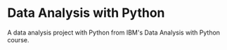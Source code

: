 # Data Analysis with Python
A data analysis project with Python from IBM's Data Analysis with Python course.
